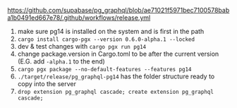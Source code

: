 https://github.com/supabase/pg_graphql/blob/ae71021f5971bec7100578baba1b0491ed667e78/.github/workflows/release.yml

1. make sure pg14 is installed on the system and is first in the path
2. `cargo install cargo-pgx --version 0.6.0-alpha.1 --locked`
3. dev & test changes with `cargo pgx run pg14`
4. change package.version in Cargo.toml to be after the current version (E.G. add `-alpha.1` to the end)
5. `cargo pgx package --no-default-features --features pg14`
6. `./target/release/pg_graphql-pg14` has the folder structure ready to copy into the server
7. `drop extension pg_graphql cascade; create extension pg_graphql cascade;`
